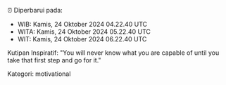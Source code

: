 ⏰ Diperbarui pada:
- WIB: Kamis, 24 Oktober 2024 04.22.40 UTC
- WITA: Kamis, 24 Oktober 2024 05.22.40 UTC
- WIT: Kamis, 24 Oktober 2024 06.22.40 UTC

Kutipan Inspiratif:
"You will never know what you are capable of until you take that first step and go for it."


Kategori: motivational

